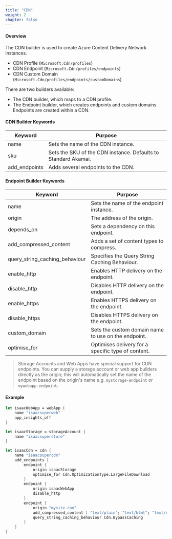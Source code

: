 ```yaml
---
title: "CDN"
weight: 2
chapter: false
---
```


#### Overview
The CDN builder is used to create Azure Content Delivery Network instances.

* CDN Profile (`Microsoft.Cdn/profiles`)
* CDN Endpoint (`Microsoft.Cdn/profiles/endpoints`)
* CDN Custom Domain (`Microsoft.Cdn/profiles/endpoints/customDomains`)

There are two builders available:
* The CDN builder, which maps to a CDN profile.
* The Endpoint builder, which creates endpoints and custom domains. Endpoints are created within a CDN.

#### CDN Builder Keywords
| Keyword | Purpose |
|-|-|
| name | Sets the name of the CDN instance. |
| sku | Sets the SKU of the CDN instance. Defaults to Standard Akamai. |
| add_endpoints | Adds several endpoints to the CDN. |

#### Endpoint Builder Keywords
| Keyword | Purpose |
|-|-|
| name | Sets the name of the endpoint instance. |
| origin | The address of the origin. |
| depends_on | Sets a dependency on this endpoint. |
| add_compressed_content | Adds a set of content types to compress. |
| query_string_caching_behaviour | Specifies the Query String Caching Behaviour. |
| enable_http | Enables HTTP delivery on the endpoint. |
| disable_http | Disables HTTP delivery on the endpoint. |
| enable_https | Enables HTTPS delivery on the endpoint. |
| disable_https | Disables HTTPS delivery on the endpoint. |
| custom_domain | Sets the custom domain name to use on the endpoint. |
| optimise_for | Optimises delivery for a specific type of content. |

> Storage Accounts and Web Apps have special support for CDN endpoints. You can supply a storage
> account or web app builders directly as the origin; this will automatically set the name of the
> endpoint based on the origin's name e.g. `mystorage-endpoint` or `mywebapp-endpoint`.

#### Example
```fsharp
let isaacWebApp = webApp {
    name "isaacsuperweb"
    app_insights_off
}

let isaacStorage = storageAccount {
    name "isaacsuperstore"
}

let isaacCdn = cdn {
    name "isaacsupercdn"
    add_endpoints [
        endpoint {
            origin isaacStorage
            optimise_for Cdn.OptimizationType.LargeFileDownload
        }
        endpoint {
            origin isaacWebApp
            disable_http
        }
        endpoint {
            origin "mysite.com"
            add_compressed_content [ "text/plain"; "text/html"; "text/css" ]
            query_string_caching_behaviour Cdn.BypassCaching
        }
    ]
}
```